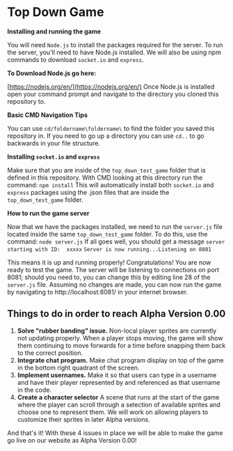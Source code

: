 ﻿# Top Down Game


**Installing and running the game**

You will need `Node.js` to install the packages required for the server. To run the server, you'll need to have Node.js installed. We will also be using npm commands to download `socket.io` and `express`.

**To Download Node.js go here:** 

[https://nodejs.org/en/](https://nodejs.org/en/)
Once Node.js is installed open your command prompt and navigate to the directory you cloned this repository to.

**Basic CMD Navigation Tips**

You can use `cd/foldername\foldername\` to find the folder you saved this repository in. If you need to go up a directory you can use `cd..` to go backwards in your file structure.

**Installing `socket.io` and `express`**

Make sure that you are inside of the `top_down_test_game` folder that is defined in this repository. With CMD looking at this directory run the command: `npm install` This will automatically install both `socket.io` and `express` packages using the .json files that are inside the `top_down_test_game` folder.

**How to run the game server**

Now that we have the packages installed, we need to run the `server.js` file located inside the same `top_down_test_game` folder. To do this, use the command: `node server.js`
If all goes well, you should get a message `server starting with ID:  xxxxx`
`Server is now running...Listening on 8081`

This means it is up and running properly! Congratulations! You are now ready to test the game. The server will be listening to connections on port 8081; should you need to, you can change this by editing line 28 of the `server.js` file. Assuming no changes are made, you can now run the game by navigating to http://localhost:8081/ in your internet browser.


## Things to do in order to reach Alpha Version 0.00

 1. **Solve "rubber banding" issue.** 
 Non-local player sprites are currently not updating properly. When a player stops moving, the game will show them continuing to move forwards for a time before snapping them back to the correct position.
 2. **Integrate chat program.** 
Make chat program display on top of the game in the bottom right quadrant of the screen.
 3. **Implement usernames.**
Make it so that users can type in a username and have their player represented by and referenced as that username in the code.
 4. **Create a character selector**
A scene that runs at the start of the game where the player can scroll through a selection of available sprites and choose one to represent them. We will work on allowing players to customize their sprites in later Alpha versions.

And that's it! With these 4 issues in place we will be able to make the game go live on our website as Alpha Version 0.00!
